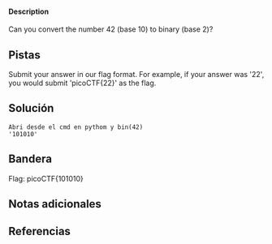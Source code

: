 #### Description

Can you convert the number 42 (base 10) to binary (base 2)?

## Pistas

Submit your answer in our flag format. For example, if your answer was '22', you would submit 'picoCTF{22}' as the flag.

## Solución

``` 
Abri desde el cmd en pythom y bin(42)
'101010'
```

## Bandera
Flag: picoCTF{101010}


## Notas adicionales


## Referencias
